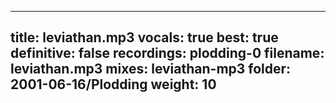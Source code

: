 
---
title: leviathan.mp3
vocals: true
best: true
definitive: false
recordings: plodding-0
filename: leviathan.mp3
mixes: leviathan-mp3
folder: 2001-06-16/Plodding
weight: 10
---
